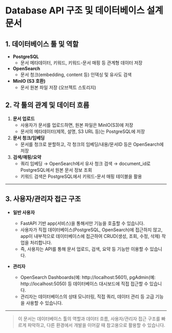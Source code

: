 # Database API 구조 및 데이터베이스 설계 문서

## 1. 데이터베이스 툴 및 역할

- **PostgreSQL**
  - 문서 메타데이터, 키워드, 키워드-문서 매핑 등 관계형 데이터 저장
- **OpenSearch**
  - 문서 청크(embedding, content 등) 인덱싱 및 유사도 검색
- **MinIO (S3 호환)**
  - 문서 원본 파일 저장 (오브젝트 스토리지)


## 2. 각 툴의 관계 및 데이터 흐름

1. **문서 업로드**
   - 사용자가 문서를 업로드하면, 원본 파일은 MinIO(S3)에 저장
   - 문서의 메타데이터(제목, 설명, S3 URL 등)는 PostgreSQL에 저장
2. **문서 청크/임베딩**
   - 문서를 청크로 분할하고, 각 청크의 임베딩/내용/문서ID 등은 OpenSearch에 저장
3. **검색/매핑/요약**
   - 쿼리 임베딩 → OpenSearch에서 유사 청크 검색 → document_id로 PostgreSQL에서 원본 문서 정보 조회
   - 키워드 검색은 PostgreSQL에서 키워드-문서 매핑 테이블을 활용

---

## 3. 사용자/관리자 접근 구조

- **일반 사용자**
  - FastAPI 기반 app(서비스)을 통해서만 기능을 호출할 수 있습니다.
  - 사용자가 직접 데이터베이스(PostgreSQL, OpenSearch)에 접근하지 않고,
    app이 내부적으로 데이터베이스에 접근하여 CRUD(생성, 조회, 수정, 삭제) 작업을 처리합니다.
  - 즉, 사용자는 API를 통해 문서 업로드, 검색, 요약 등 기능만 이용할 수 있습니다.

- **관리자**
  - OpenSearch Dashboards(예: http://localhost:5601), pgAdmin(예: http://localhost:5050) 등
    데이터베이스 대시보드에 직접 접근할 수 있습니다.
  - 관리자는 데이터베이스의 상태 모니터링, 직접 쿼리, 데이터 관리 등 고급 기능을 사용할 수 있습니다.

---

> 이 문서는 데이터베이스 툴의 역할과 데이터 흐름, 사용자/관리자 접근 구조를 빠르게 파악하고, 다른 환경에서 개발을 이어갈 때 참고용으로 활용할 수 있습니다. 